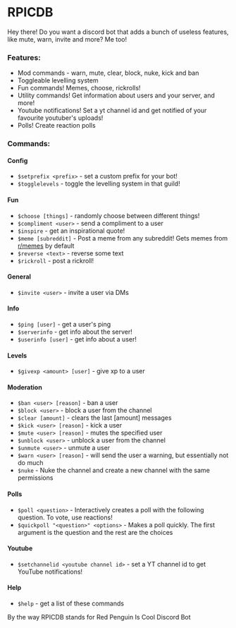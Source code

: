 # RPICDB
Hey there! Do you want a discord bot that adds a bunch of useless features, like mute, warn, invite and more? Me too!

### Features:

* Mod commands - warn, mute, clear, block, nuke, kick and ban
* Toggleable levelling system
* Fun commands! Memes, choose, rickrolls!
* Utility commands! Get information about users and your server, and more!
* Youtube notifications! Set a yt channel id and get notified of your favourite youtuber's uploads!
* Polls! Create reaction polls

### Commands:

#### Config
*   `$setprefix <prefix>` - set a custom prefix for your bot!
*   `$togglelevels` - toggle the levelling system in that guild!

#### Fun
*   `$choose [things]` - randomly choose between different things!
*   `$compliment <user>` - send a compliment to a user
*   `$inspire` - get an inspirational quote!
*   `$meme [subreddit]` - Post a meme from any subreddit! Gets memes from [r/memes](https://reddit.com/r/memes) by default
*   `$reverse <text>` - reverse some text
*   `$rickroll` - post a rickroll!

#### General
*   `$invite <user>` - invite a user via DMs

#### Info
* `$ping [user]` - get a user's ping
* `$serverinfo` - get info about the server!
* `$userinfo [user]` - get info about a user!

#### Levels
* `$givexp <amount> [user]` - give xp to a user

#### Moderation
* `$ban <user> [reason]` - ban a user
* `$block <user>` - block a user from the channel
* `$clear [amount]` - clears the last [amount] messages
* `$kick <user> [reason]` - kick a user
* `$mute <user> [reason]` - mutes the specified user
* `$unblock <user>` - unblock a user from the channel
* `$unmute <user>` - unmute a user
* `$warn <user> [reason]` - will send the user a warning, but essentially not do much
* `$nuke` - Nuke the channel and create a new channel with the same permissions
#### Polls
* `$poll <question>` - Interactively creates a poll with the following question. To vote, use reactions!
* `$quickpoll "<question>" <options>` - Makes a poll quickly. The first argument is the question and the rest are the choices

#### Youtube
* `$setchannelid <youtube channel id>` - set a YT channel id to get YouTube notifications!

#### Help
* `$help` - get a list of these commands

By the way RPICDB stands for Red Penguin Is Cool Discord Bot